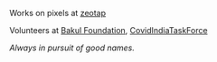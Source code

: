 Works on pixels at [zeotap](https://zeotap.com/)

Volunteers at [Bakul Foundation](https://www.bakul.org/), [CovidIndiaTaskForce](https://covidindiataskforce.org/volunteer-stories/tech-team/prayash-mohapatra/)

_Always in pursuit of good names._
